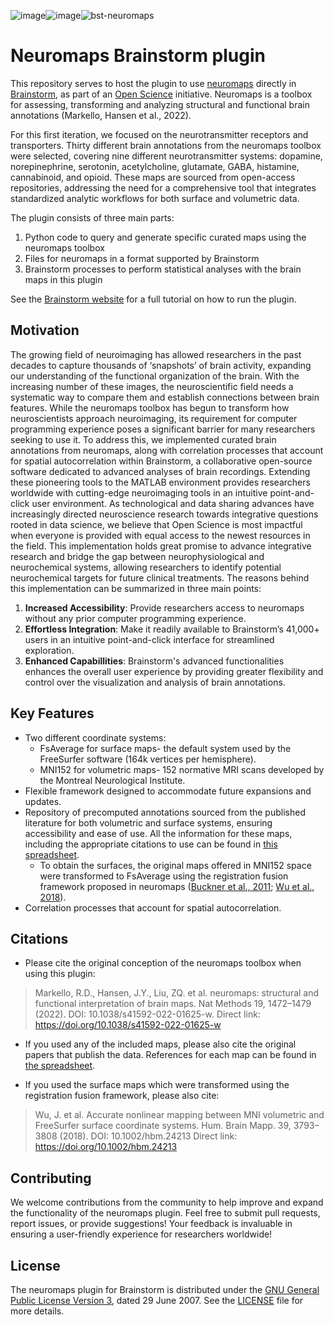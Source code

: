 ![image](https://github.com/thuy-n/bst-neuromaps/assets/130115390/ffea1fa3-4503-4c14-9f4d-d114b77183e7)![image](https://github.com/thuy-n/bst-neuromaps/assets/130115390/7e248e9c-30bd-4c05-9479-7d9c997de07d)![bst-neuromaps](https://github.com/thuy-n/testing/assets/130115390/0b14b8e0-8b94-4928-b83f-3202a3b6bbba)

# Neuromaps Brainstorm plugin

This repository serves to host the plugin to use [neuromaps](https://github.com/netneurolab/neuromaps) directly in [Brainstorm](https://neuroimage.usc.edu/brainstorm/), as part of an [Open Science](https://www.mcgill.ca/neuro/open-science) initiative. Neuromaps is a toolbox for assessing, transforming and analyzing structural and functional brain annotations (Markello, Hansen et al., 2022). 

For this first iteration, we focused on the neurotransmitter receptors and transporters. Thirty different brain annotations from the neuromaps toolbox were selected, covering nine different neurotransmitter systems: dopamine, norepinephrine, serotonin, acetylcholine, glutamate, GABA, histamine, cannabinoid, and opioid. These maps are sourced from open-access repositories, addressing the need for a comprehensive tool that integrates standardized analytic workflows for both surface and volumetric data. 


The plugin consists of three main parts:
1. Python code to query and generate specific curated maps using the neuromaps toolbox
2. Files for neuromaps in a format supported by Brainstorm
3. Brainstorm processes to perform statistical analyses with the brain maps in this plugin

See the [Brainstorm website](https://neuroimage.usc.edu/brainstorm/Tutorials/Neuromaps) for a full tutorial on how to run the plugin. 


## Motivation

The growing field of neuroimaging has allowed researchers in the past decades to capture thousands of ‘snapshots’ of brain activity, expanding our understanding of the functional organization of the brain. With the increasing number of these images, the neuroscientific field needs a systematic way to compare them and establish connections between brain features. While the neuromaps toolbox has begun to transform how neuroscientists approach neuroimaging, its requirement for computer programming experience poses a significant barrier for many researchers seeking to use it. To address this, we implemented curated brain annotations from neuromaps, along with correlation processes that account for spatial autocorrelation within Brainstorm, a collaborative open-source software dedicated to advanced analyses of brain recordings. Extending these pioneering tools to the MATLAB environment provides researchers worldwide with cutting-edge neuroimaging tools in an intuitive point-and-click user environment. As technological and data sharing advances have increasingly directed neuroscience research towards integrative questions rooted in data science, we believe that Open Science is most impactful when everyone is provided with equal access to the newest resources in the field. This implementation holds great promise to advance integrative research and bridge the gap between neurophysiological and neurochemical systems, allowing researchers to identify potential neurochemical targets for future clinical treatments. The reasons behind this implementation can be summarized in three main points:
1. **Increased Accessibility**: Provide researchers access to neuromaps without any prior computer programming experience.
2. **Effortless Integration**: Make it readily available to Brainstorm’s 41,000+ users in an intuitive point-and-click interface for streamlined exploration.
3. **Enhanced Capabillities**: Brainstorm's advanced functionalities enhances the overall user experience by providing greater flexibility and control over the visualization and analysis of brain annotations.


## Key Features

- Two different coordinate systems:
  - FsAverage for surface maps- the default system used by the FreeSurfer software (164k vertices per hemisphere).
  - MNI152 for volumetric maps- 152 normative MRI scans developed by the Montreal Neurological Institute.
- Flexible framework designed to accommodate future expansions and updates.
- Repository of precomputed annotations sourced from the published literature for both volumetric and surface systems, ensuring accessibility and ease of use. All the information for these maps, including the appropriate citations to use can be found in [this spreadsheet](https://docs.google.com/spreadsheets/d/1R0usElQw1HCYaIGMpgJk-u3HcL6N1nQ1/edit?usp=sharing&ouid=114237437498686296895&rtpof=true&sd=true).
   - To obtain the surfaces, the original maps offered in MNI152 space were transformed to FsAverage using the registration fusion framework proposed in neuromaps ([Buckner et al., 2011](https://journals.physiology.org/doi/full/10.1152/jn.00339.2011); [Wu et al., 2018](https://onlinelibrary.wiley.com/doi/10.1002/hbm.24213)).
- Correlation processes that account for spatial autocorrelation.


## Citations
- Please cite the original conception of the neuromaps toolbox when using this plugin:
> Markello, R.D., Hansen, J.Y., Liu, ZQ. et al. neuromaps: structural and functional interpretation of brain maps. Nat Methods 19, 1472–1479 (2022). DOI: 10.1038/s41592-022-01625-w.
   Direct link: https://doi.org/10.1038/s41592-022-01625-w
    
- If you used any of the included maps, please also cite the original papers that publish the data. References for each map can be found in [the spreadsheet](https://docs.google.com/spreadsheets/d/1R0usElQw1HCYaIGMpgJk-u3HcL6N1nQ1/edit?usp=sharing&ouid=114237437498686296895&rtpof=true&sd=true).

- If you used the surface maps which were transformed using the registration fusion framework, please also cite:
> Wu, J. et al. Accurate nonlinear mapping between MNI volumetric and FreeSurfer surface coordinate systems. Hum. Brain Mapp. 39, 3793–3808 (2018). DOI: 10.1002/hbm.24213
   Direct link: https://doi.org/10.1002/hbm.24213

## Contributing
We welcome contributions from the community to help improve and expand the functionality of the neuromaps plugin. Feel free to submit pull requests, report issues, or provide suggestions! Your feedback is invaluable in ensuring a user-friendly experience for researchers worldwide!

## License
The neuromaps plugin for Brainstorm is distributed under the [GNU General Public License Version 3](https://opensource.org/licenses/GPL-3.0), dated 29 June 2007. See the [LICENSE](LICENSE) file for more details.
